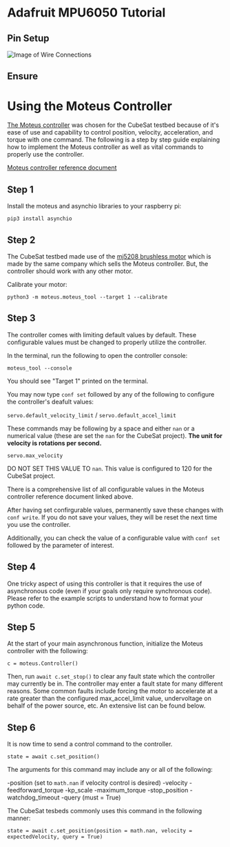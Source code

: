 # Adafruit MPU6050 Tutorial

## Pin Setup
![Image of Wire Connections]()

## Ensure 

# Using the Moteus Controller

[The Moteus controller](https://mjbots.com/products/moteus-r4-11) was chosen for the CubeSat testbed because of it's ease of use and capability to control position, velocity, acceleration, and torque with one command. The following is a step by step guide explaining how to implement the Moteus controller as well as vital commands to properly use the controller. 

[Moteus controller reference document](https://github.com/mjbots/moteus/blob/main/docs/reference.md)

## Step 1

Install the moteus and asynchio libraries to your raspberry pi:

```pip3 install moteus
pip3 install asynchio
```

## Step 2

The CubeSat testbed made use of the [mj5208 brushless motor](https://mjbots.com/collections/accessories/products/mj5208) which is made by the same company which sells the Moteus controller. But, the controller should work with any other motor. 

Calibrate your motor:

```python3 -m moteus.moteus_tool --target 1 --calibrate```

## Step 3

The controller comes with limiting default values by default. These configurable values must be changed to properly utilize the controller.

In the terminal, run the following to open the controller console:

```moteus_tool --console```

You should see "Target 1" printed on the terminal.

You may now type ```conf set``` followed by any of the following to configure the controller's deafult values:

```servo.default_velocity_limit``` / ```servo.default_accel_limit```

These commands may be following by a space and either ```nan``` or a numerical value (these are set the ```nan``` for the CubeSat project). **The unit for velocity is rotations per second.**

```servo.max_velocity```

DO NOT SET THIS VALUE TO ```nan```. This value is configured to 120 for the CubeSat project.

There is a comprehensive list of all configurable values in the Moteus controller reference document linked above.


After having set confirgurable values, permanently save these changes with ```conf write```. If you do not save your values, they will be reset the next time you use the controller.

Additionally, you can check the value of a configurable value with ```conf set``` followed by the parameter of interest. 

## Step 4

One tricky aspect of using this controller is that it requires the use of asynchronous code (even if your goals only require synchronous code). Please refer to the example scripts to understand how to format your python code. 

## Step 5

At the start of your main asynchronous function, initialize the Moteus controller with the following:

```c = moteus.Controller()```

Then, run ```await c.set_stop()``` to clear any fault state which the controller may currently be in. The controller may enter a fault state for many different reasons. Some common faults include forcing the motor to accelerate at a rate greater than the configured max_accel_limit value, undervoltage on behalf of the power source, etc. An extensive list can be found below. 

## Step 6

It is now time to send a control command to the controller. 

```state = await c.set_position()```

The arguments for this command may include any or all of the following:

-position (set to ```math.nan``` if velocity control is desired)
-velocity
-feedforward_torque
-kp_scale
-maximum_torque
-stop_position
-watchdog_timeout
-query (must = True)

The CubeSat tesbeds commonly uses this command in the following manner:

```state = await c.set_position(position = math.nan, velocity = expectedVelocity, query = True)```
